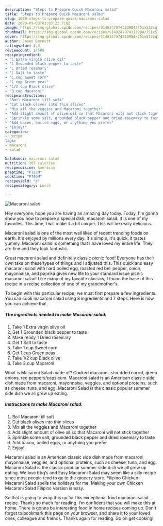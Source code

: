 ```yaml
---
description: "Steps to Prepare Quick Macaroni salad"
title: "Steps to Prepare Quick Macaroni salad"
slug: 1089-steps-to-prepare-quick-macaroni-salad
date: 2020-09-03T03:03:22.710Z
image: https://img-global.cpcdn.com/recipes/6148247974313984/751x532cq70/macaroni-salad-recipe-main-photo.jpg
thumbnail: https://img-global.cpcdn.com/recipes/6148247974313984/751x532cq70/macaroni-salad-recipe-main-photo.jpg
cover: https://img-global.cpcdn.com/recipes/6148247974313984/751x532cq70/macaroni-salad-recipe-main-photo.jpg
author: Jason Barnett
ratingvalue: 4.8
reviewcount: 17688
recipeingredient:
- "1 Extra virgin olive oil"
- "1 Grounded black pepper to taste"
- "1 Dried rosemary"
- "1 Salt to taste"
- "1 cup Sweet corn"
- "1 cup Green peas"
- "1/2 cup Black olive"
- "3 cup Macaroni"
recipeinstructions:
- "Boil Macaroni till soft"
- "Cut black olives into thin slices"
- "Mix all the veggies and Macaroni together"
- "Add slight amount of olive oil so that Macaroni will not stick together"
- "Sprinkle some salt, grounded black pepper and dried rosemary to taste"
- "Add bacon, boiled eggs, or anything you prefer"
- "Enjoy!"
categories:
- Recipe
tags:
- macaroni
- salad

katakunci: macaroni salad 
nutrition: 207 calories
recipecuisine: American
preptime: "PT23M"
cooktime: "PT40M"
recipeyield: "4"
recipecategory: Lunch

---
```



![Macaroni salad](https://img-global.cpcdn.com/recipes/6148247974313984/751x532cq70/macaroni-salad-recipe-main-photo.jpg)

Hey everyone, hope you are having an amazing day today. Today, I'm gonna show you how to prepare a special dish, macaroni salad. It is one of my favorites. This time, I will make it a bit unique. This will be really delicious.

Macaroni salad is one of the most well liked of recent trending foods on earth. It's enjoyed by millions every day. It's simple, it's quick, it tastes yummy. Macaroni salad is something that I have loved my entire life. They are fine and they look fantastic.

Great macaroni salad and definitely classic picnic food! Everyone has their own take on these types of things and I adjusted this. This quick and easy macaroni salad with hard boiled egg, roasted red bell pepper, onion, mayonnaise, and paprika gives new life to your standard issue picnic macaroni salad! Like many of my favorite classics, I found the base of this recipe in a recipe collection of one of my grandmother&#39;s.


To begin with this particular recipe, we must first prepare a few ingredients. You can cook macaroni salad using 8 ingredients and 7 steps. Here is how you can achieve that.

<!--inarticleads1-->

##### The ingredients needed to make Macaroni salad:

1. Take 1 Extra virgin olive oil
1. Get 1 Grounded black pepper to taste
1. Make ready 1 Dried rosemary
1. Get 1 Salt to taste
1. Take 1 cup Sweet corn
1. Get 1 cup Green peas
1. Take 1/2 cup Black olive
1. Take 3 cup Macaroni


What is Macaroni Salad made of? Cooked macaroni, shredded carrot, green onions, red peppers/capsicum. Macaroni salad is an American classic side dish made from macaroni, mayonnaise, veggies, and optional proteins, such as cheese, tuna, and egg. Macaroni Salad is the classic popular summer side dish we all grew up eating. 

<!--inarticleads2-->

##### Instructions to make Macaroni salad:

1. Boil Macaroni till soft
1. Cut black olives into thin slices
1. Mix all the veggies and Macaroni together
1. Add slight amount of olive oil so that Macaroni will not stick together
1. Sprinkle some salt, grounded black pepper and dried rosemary to taste
1. Add bacon, boiled eggs, or anything you prefer
1. Enjoy!


Macaroni salad is an American classic side dish made from macaroni, mayonnaise, veggies, and optional proteins, such as cheese, tuna, and egg. Macaroni Salad is the classic popular summer side dish we all grew up eating. We love bbq&#39;s and Easy Macaroni Salad may seem like a silly recipe since most people tend to go to the grocery store. Filipino Chicken Macaroni Salad spells the holidays for me. Making your own Chicken Macaroni Salad Filipino Version is easy. 

So that is going to wrap this up for this exceptional food macaroni salad recipe. Thanks so much for reading. I'm confident that you will make this at home. There is gonna be interesting food in home recipes coming up. Don't forget to bookmark this page on your browser, and share it to your loved ones, colleague and friends. Thanks again for reading. Go on get cooking!
